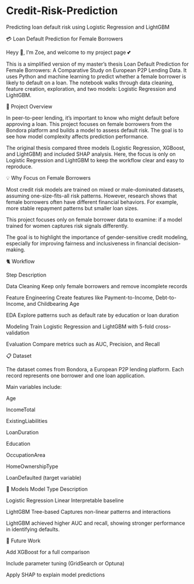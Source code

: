 # Credit-Risk-Prediction
Predicting loan default risk using Logistic Regression and LightGBM

💳 Loan Default Prediction for Female Borrowers

Heyy 🤸, I’m Zoe, and welcome to my project page 💕

This is a simplified version of my master’s thesis Loan Default Prediction for Female Borrowers: A Comparative Study on European P2P Lending Data.
It uses Python and machine learning to predict whether a female borrower is likely to default on a loan.
The notebook walks through data cleaning, feature creation, exploration, and two models: Logistic Regression and LightGBM.


🔎 Project Overview

In peer-to-peer lending, it’s important to know who might default before approving a loan.
This project focuses on female borrowers from the Bondora platform and builds a model to assess default risk.
The goal is to see how model complexity affects prediction performance.

The original thesis compared three models (Logistic Regression, XGBoost, and LightGBM) and included SHAP analysis.
Here, the focus is only on Logistic Regression and LightGBM to keep the workflow clear and easy to reproduce.


💡 Why Focus on Female Borrowers

Most credit risk models are trained on mixed or male-dominated datasets, assuming one-size-fits-all risk patterns.
However, research shows that female borrowers often have different financial behaviors. For example, more stable repayment patterns but smaller loan sizes.

This project focuses only on female borrower data to examine: if a model trained for women captures risk signals differently.

The goal is to highlight the importance of gender-sensitive credit modeling, especially for improving fairness and inclusiveness in financial decision-making.


🐈 Workflow

Step	Description

Data Cleaning	Keep only female borrowers and remove incomplete records

Feature Engineering	Create features like Payment-to-Income, Debt-to-Income, and Childbearing Age

EDA	Explore patterns such as default rate by education or loan duration

Modeling	Train Logistic Regression and LightGBM with 5-fold cross-validation

Evaluation	Compare metrics such as AUC, Precision, and Recall



📋 Dataset

The dataset comes from Bondora, a European P2P lending platform.
Each record represents one borrower and one loan application.

Main variables include:

Age

IncomeTotal

ExistingLiabilities

LoanDuration

Education

OccupationArea

HomeOwnershipType

LoanDefaulted (target variable)


🧠 Models
Model	Type	Description

Logistic Regression	Linear	Interpretable baseline

LightGBM	Tree-based	Captures non-linear patterns and interactions

LightGBM achieved higher AUC and recall, showing stronger performance in identifying defaults.


🌸 Future Work

Add XGBoost for a full comparison

Include parameter tuning (GridSearch or Optuna)

Apply SHAP to explain model predictions

